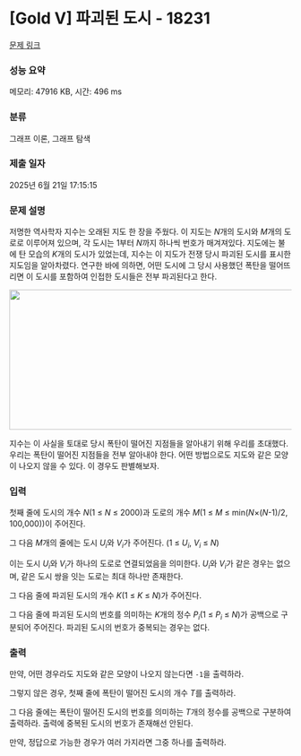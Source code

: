 # [Gold V] 파괴된 도시 - 18231 

[문제 링크](https://www.acmicpc.net/problem/18231) 

### 성능 요약

메모리: 47916 KB, 시간: 496 ms

### 분류

그래프 이론, 그래프 탐색

### 제출 일자

2025년 6월 21일 17:15:15

### 문제 설명

<p>저명한 역사학자 지수는 오래된 지도 한 장을 주웠다. 이 지도는 <em>N</em>개의 도시와 <em>M</em>개의 도로로 이루어져 있으며, 각 도시는 1부터 <em>N</em>까지 하나씩 번호가 매겨져있다. 지도에는 불에 탄 모습의 <em>K</em>개의 도시가 있었는데, 지수는 이 지도가 전쟁 당시 파괴된 도시를 표시한 지도임을 알아차렸다. 연구한 바에 의하면, 어떤 도시에 그 당시 사용했던 폭탄을 떨어뜨리면 이 도시를 포함하여 인접한 도시들은 전부 파괴된다고 한다.</p>

<p style="text-align: center;"><img alt="" src="https://upload.acmicpc.net/4bb444f5-f6ac-411a-9250-19eeb6cdc42c/-/preview/" style="width: 950px; height: 250px;"></p>

<p>지수는 이 사실을 토대로 당시 폭탄이 떨어진 지점들을 알아내기 위해 우리를 초대했다. 우리는 폭탄이 떨어진 지점들을 전부 알아내야 한다. 어떤 방법으로도 지도와 같은 모양이 나오지 않을 수 있다. 이 경우도 판별해보자.</p>

### 입력 

 <p>첫째 줄에 도시의 개수 <em>N</em>(1 ≤ <em>N</em> ≤ 2000)과 도로의 개수 <em>M</em>(1 ≤ <em>M</em> ≤ min(<em>N</em>×(<em>N</em>-1)/2, 100,000))이 주어진다.</p>

<p>그 다음 <em>M</em>개의 줄에는 도시 <em>U<sub>i</sub></em>와 <em>V<sub>i</sub></em>가 주어진다. (1 ≤ <em>U<sub>i</sub></em>, <em>V<sub>i</sub></em> ≤ <em>N</em>)</p>

<p>이는 도시 <em>U<sub>i</sub></em>와 <em>V<sub>i</sub></em>가 하나의 도로로 연결되었음을 의미한다. <em>U<sub>i</sub></em>와 <em>V<sub>i</sub></em>가 같은 경우는 없으며, 같은 도시 쌍을 잇는 도로는 최대 하나만 존재한다.</p>

<p>그 다음 줄에 파괴된 도시의 개수 <em>K</em>(1 ≤ <em>K</em> ≤ <em>N</em>)가 주어진다.</p>

<p>그 다음 줄에 파괴된 도시의 번호를 의미하는 <em>K</em>개의 정수 <em>P<sub>i</sub></em>(1 ≤ <em>P<sub>i</sub></em> ≤ <em>N</em>)가 공백으로 구분되어 주어진다. 파괴된 도시의 번호가 중복되는 경우는 없다.</p>

### 출력 

 <p>만약, 어떤 경우라도 지도와 같은 모양이 나오지 않는다면 <code>-1</code>을 출력하라.</p>

<p>그렇지 않은 경우, 첫째 줄에 폭탄이 떨어진 도시의 개수 <em>T</em>를 출력하라.</p>

<p>그 다음 줄에는 폭탄이 떨어진 도시의 번호를 의미하는 <em>T</em>개의 정수를 공백으로 구분하여 출력하라. 출력에 중복된 도시의 번호가 존재해선 안된다.</p>

<p>만약, 정답으로 가능한 경우가 여러 가지라면 그중 하나를 출력하라.</p>

